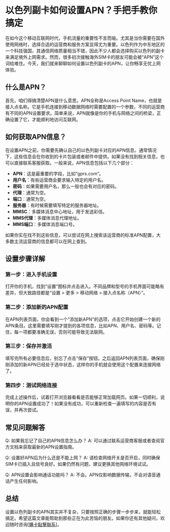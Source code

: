 # 以色列副卡如何设置APN？手把手教你搞定

在如今这个移动互联网时代，手机流量的重要性不言而喻。尤其是当你需要在国外使用网络时，选择合适的运营商和服务方案显得尤为重要。以色列作为中东地区的一个科技强国，其通信网络质量相当不错，因此不少人都会选择购买以色列的副卡来满足境外上网需求。然而，很多初次接触海外SIM卡的朋友可能会被“APN”这个词给难住。今天，我们就来聊聊如何设置以色列副卡的APN，让你畅享无忧上网体验。

## 什么是APN？

首先，咱们得搞清楚APN是什么意思。APN全称是Access Point Name，也就是接入点名称。它是手机连接到移动数据网络时需要配置的一个参数，不同的运营商有不同的APN设置要求。简单来说，APN就像是你的手机与网络之间的桥梁，正确设置了它，才能顺利地访问互联网。

## 如何获取APN信息？

在设置APN之前，你需要先确认自己的以色列副卡对应的APN信息。通常情况下，这些信息会在你收到的卡片包装或者邮件中提供。如果没有找到相关信息，也可以直接联系客服获取。一般来说，APN信息包括以下几个部分：

- **APN**：这是最重要的字段，比如“gprs.com”。
- **用户名**：有些运营商会要求输入特定的用户名。
- **密码**：如果需要用户名，那么一般也会有对应的密码。
- **代理**：通常为空。
- **端口**：通常为空。
- **服务器**：有时候需要填写特定的服务器地址。
- **MMSC**：多媒体消息中心地址，用于发送彩信。
- **MMS代理**：多媒体消息代理地址。
- **MMS端口**：多媒体消息端口号。

如果你实在找不到这些信息，可以尝试在网上搜索该运营商的标准APN配置，大多数主流运营商的信息都可以在网上查到。

## 设置步骤详解

### 第一步：进入手机设置

打开你的手机，找到“设置”图标并点击进入。不同品牌和型号的手机界面可能略有差异，但大致路径都是“设置 > 更多 > 移动网络 > 接入点名称（APN）”。

### 第二步：添加新的APN配置

在APN列表页面，你会看到一个“添加新APN”的选项，点击它开始创建一个新的APN条目。这里需要填写刚才提到的各项信息，比如APN、用户名、密码等。记住，每一项都要准确无误，否则可能导致无法联网。

### 第三步：保存并激活

填写完所有必要信息后，别忘了点击“保存”按钮。之后返回APN列表页面，确保刚刚添加的新APN已经处于选中状态，这样你的手机就会使用这个配置来连接网络了。

### 第四步：测试网络连接

完成上述操作后，试着打开浏览器看看是否能够正常加载网页。如果一切顺利，说明你的APN设置成功了！如果没有成功，可以重新检查一遍填写的内容是否有误，并再次尝试。

## 常见问题解答

Q: 如果我忘记了自己的APN信息怎么办？
A: 可以通过联系运营商客服或者查阅官方文档来获取最新的APN设置指南。

Q: 设置好APN后为什么还是不能上网？
A: 请检查网络开关是否开启，同时确保SIM卡已插入且信号良好。如果仍然有问题，建议更换其他网络环境试试。

Q: APN设置会影响通话功能吗？
A: 不会。APN仅影响数据传输，不会对语音通话产生任何影响。

## 总结

设置以色列副卡的APN其实并不复杂，只要按照正确的步骤一步步来，就能轻松搞定。希望这篇文章能帮助到那些正在为此苦恼的朋友。如果你还有其他疑问，欢迎随时咨询[[購卡點擊聯系](https://t.me/s/esim1088)]。
